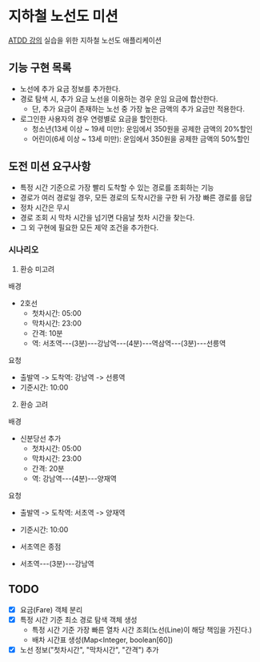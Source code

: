 # 지하철 노선도 미션
[ATDD 강의](https://edu.nextstep.camp/c/R89PYi5H) 실습을 위한 지하철 노선도 애플리케이션

## 기능 구현 목록
* 노선에 추가 요금 정보를 추가한다.
* 경로 탐색 시, 추가 요금 노선을 이용하는 경우 운임 요금에 합산한다.
  * 단, 추가 요금이 존재하는 노선 중 가장 높은 금액의 추가 요금만 적용한다.
* 로그인한 사용자의 경우 연령별로 요금을 할인한다.
  * 청소년(13세 이상 ~ 19세 미만): 운임에서 350원을 공제한 금액의 20%할인
  * 어린이(6세 이상 ~ 13세 미만): 운임에서 350원을 공제한 금액의 50%할인

## 도전 미션 요구사항  
* 특정 시간 기준으로 가장 빨리 도착할 수 있는 경로를 조회하는 기능
* 경로가 여러 경로일 경우, 모든 경로의 도착시간을 구한 뒤 가장 빠른 경로를 응답
* 정차 시간은 무시
* 경로 조회 시 막차 시간을 넘기면 다음날 첫차 시간을 찾는다.
* 그 외 구현에 필요한 모든 제약 조건을 추가한다.

### 시나리오
1. 환승 미고려 

배경
- 2호선
  - 첫차시간: 05:00
  - 막차시간: 23:00
  - 간격: 10분
  - 역: 서초역---(3분)---강남역---(4분)---역삼역---(3분)---선릉역

요청
- 출발역 -> 도착역: 강남역 -> 선릉역
- 기준시간: 10:00


2. 환승 고려

배경
- 신분당선 추가
  - 첫차시간: 05:00
  - 막차시간: 23:00
  - 간격: 20분
  - 역: 강남역---(4분)---양재역
  
요청
- 출발역 -> 도착역: 서초역 -> 양재역
- 기준시간: 10:00


- 서초역은 종점
- 서초역---(3분)---강남역

## TODO
* [x] 요금(Fare) 객체 분리
* [x] 특정 시간 기준 최소 경로 탐색 객체 생성
  * 특정 시간 기준 가장 빠른 열차 시간 조회(노선(Line)이 해당 책임을 가진다.)
  * 배차 시간표 생성(Map<Integer, boolean[60]) 
* [x] 노선 정보("첫차시간", "막차시간", "간격") 추가
